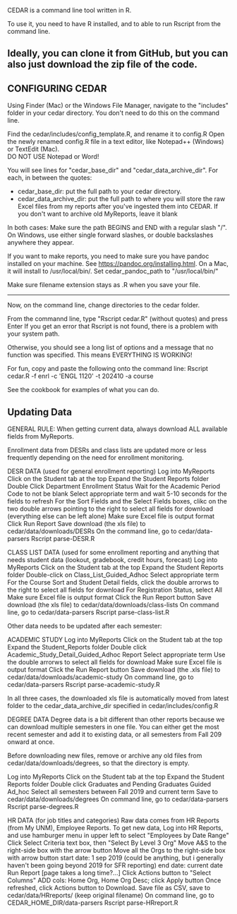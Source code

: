 CEDAR is a command line tool written in R.

To use it, you need to have R installed, and to able to run Rscript from the command line.

Ideally, you can clone it from GitHub, but you can also just download the zip file of the code.
---

## CONFIGURING CEDAR

Using Finder (Mac) or the Windows File Manager, navigate to the "includes" folder in your cedar directory. You don't need to do this on the command line.

Find the cedar/includes/config_template.R, and rename it to config.R
Open the newly renamed config.R file in a text editor, like Notepad++ (Windows) or TextEdit (Mac).  
DO NOT USE Notepad or Word! 

You will see lines for "cedar_base_dir" and "cedar_data_archive_dir". For each, in between the quotes: 
- cedar_base_dir: put the full path to your cedar directory. 
- cedar_data_archive_dir: put the full path to where you will store the raw Excel files from my reports after you've ingested them into CEDAR. If you don't want to archive old MyReports, leave it blank

In both cases: Make sure the path BEGINS and END with a regular slash "/".
On Windows, use either single forward slashes, or double backslashes anywhere they appear. 

If you want to make reports, you need to make sure you have pandoc installed on your machine. See https://pandoc.org/installing.html. On a Mac, it will install to /usr/local/bin/. Set cedar_pandoc_path to "/usr/local/bin/"

Make sure filename extension stays as .R  when you save your file.

---

Now, on the command line, change directories to the cedar folder.

From the commannd line, type  "Rscript cedar.R" (without quotes) and press Enter
If you get an error that Rscript is not found, there is a problem with your system path.

Otherwise, you should see a long list of options and a message that no function was specified. This means EVERYTHING IS WORKING!

For fun, copy and paste the following onto the command line: 
Rscript cedar.R -f enrl -c 'ENGL 1120' -t 202410 -a course

See the cookbook for examples of what you can do.


## Updating Data

GENERAL RULE: When getting current data, always download ALL available fields from MyReports.

Enrollment data from DESRs and class lists are updated more or less frequently depending on the need for enrollment monitoring. 

DESR DATA (used for general enrollment reporting)
Log into MyReports
Click on the Student tab at the top
Expand the Student Reports folder
Double Click Department Enrollment Status
Wait for the Academic Period Code to not be blank
Select appropriate term and wait 5-10 seconds for the fields to refresh
For the Sort Fields and the Select Fields boxes, clikc on the two double arrows pointing to the right to select all fields for download (everything else can be left alone)
Make sure Excel file is output format
Click Run Report
Save download (the xls file) to cedar/data/downloads/DESRs
On the command line, go to cedar/data-parsers
Rscript parse-DESR.R


CLASS LIST DATA (used for some enrollment reporting and anything that needs student data (lookout, gradebook, credit hours, forecast)
Log into MyReports
Click on the Student tab at the top
Expand the Student Reports folder
Double-click on Class_List_Guided_Adhoc
Select appropriate term
For the Course Sort and Student Detail fields, click the double arrorws to the right to select all fields for download
For Registration Status, select All
Make sure Excel file is output format
Click the Run Report button
Save download (the xls file) to cedar/data/downloads/class-lists
On command line, go to cedar/data-parsers
Rscript parse-class-list.R



Other data needs to be updated after each semester:

ACADEMIC STUDY
Log into MyReports
Click on the Student tab at the top
Expand the Student_Reports folder
Double click Academic_Study_Detail_Guided_Adhoc Report 
Select appropriate term
Use the double arrorws to select all fields for download
Make sure Excel file is output format
Click the Run Report button
Save download (the .xls file) to cedar/data/downloads/academic-study
On command line, go to cedar/data-parsers
Rscript parse-academic-study.R

In all three cases, the downloaded xls file is automatically moved from latest folder to the cedar_data_archive_dir specified in cedar/includes/config.R



DEGREE DATA
Degree data is a bit different than other reports because we can download multiple semesters in one file. You can either get the most recent semester and add it to existing data, or all semesters from Fall 209 onward at once. 

Before downloading new files, remove or archive any old files from cedar/data/downloads/degrees, so that the directory is empty. 

Log into MyReports
Click on the Student tab at the top
Expand the Student Reports folder
Double click Graduates and Pending Graduates Guided Ad_hoc 
Select all semesters between Fall 2019 and current term
Save to cedar/data/downloads/degrees
On command line, go to cedar/data-parsers
Rscript parse-degrees.R


HR DATA (for job titles and categories)
Raw data comes from HR Reports (from My UNM), Employee Reports.
To get new data, Log into HR Reports, and use hamburger menu in upper left to select "Employees by Date Range"
Click Select Criteria text box, then "Select By Level 3 Org"
Move A&S to the right-side box with the arrow button
Move all the Orgs to the right-side box with arrow button
start date: 1 sep 2019 (could be anything, but i generally haven't been going beyond 2019 for SFR reporting)
end date: current date
Run Report
[page takes a long time?...]
Click Actions button to "Select Columns"
ADD cols: Home Org, Home Org Desc; click Apply button
Once refreshed, click Actions button to Download. 
Save file as CSV, save to cedar/data/HRreports/ 
(keep original filename)
On command line, go to CEDAR_HOME_DIR/data-parsers
Rscript parse-HRreport.R
